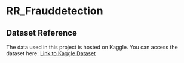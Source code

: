 # RR_Frauddetection
## Dataset Reference
The data used in this project is hosted on Kaggle. You can access the dataset here: [Link to Kaggle Dataset](https://www.kaggle.com/datasets/mlg-ulb/creditcardfraud)
